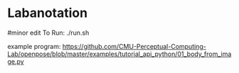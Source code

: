 # Labanotation
#minor edit
To Run:
./run.sh

example program:
https://github.com/CMU-Perceptual-Computing-Lab/openpose/blob/master/examples/tutorial_api_python/01_body_from_image.py
